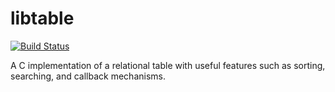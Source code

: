 # libtable

[![Build Status](https://travis-ci.org/sgerbino/libtable.svg)](https://travis-ci.org/sgerbino/libtable)

A C implementation of a relational table with useful features such as sorting, searching, and callback mechanisms.
